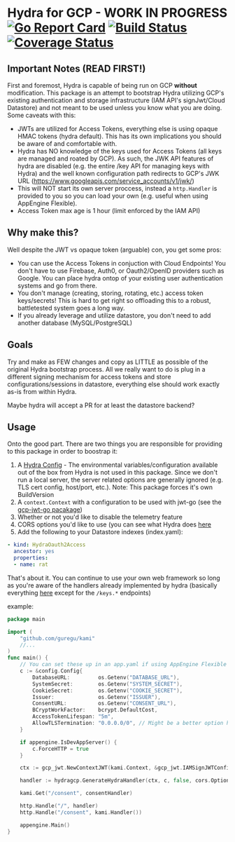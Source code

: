 # Hydra for GCP - WORK IN PROGRESS [![Go Report Card](https://goreportcard.com/badge/github.com/someone1/hydra-gcp)](https://goreportcard.com/report/github.com/someone1/hydra-gcp) [![Build Status](https://travis-ci.org/someone1/hydra-gcp.svg?branch=master)](https://travis-ci.org/someone1/hydra-gcp) [![Coverage Status](https://coveralls.io/repos/github/someone1/hydra-gcp/badge.svg?branch=master)](https://coveralls.io/github/someone1/hydra-gcp?branch=master)

## Important Notes (READ FIRST!)

First and foremost, Hydra is capable of being run on GCP **without** modification. This package is an attempt to bootstrap Hydra utilizing GCP's existing authentication and storage infrastructure (IAM API's signJwt/Cloud Datastore) and not meant to be used unless you know what you are doing. Some caveats with this:

* JWTs are utilized for Access Tokens, everything else is using opaque HMAC tokens (hydra default). This has its own implications you should be aware of and comfortable with.
* Hydra has NO knowledge of the keys used for Access Tokens (all keys are managed and roated by GCP). As such, the JWK API features of hydra are disabled (e.g. the entire /key API for managing keys with Hydra) and the well known configuration path redirects to GCP's JWK URL (https://www.googleapis.com/service_accounts/v1/jwk/<service-account>)
* This will NOT start its own server proccess, instead a `http.Handler` is provided to you so you can load your own (e.g. useful when using AppEngine Flexible).
* Access Token max age is 1 hour (limit enforced by the IAM API)

## Why make this?

Well despite the JWT vs opaque token (arguable) con, you get some pros:

* You can use the Access Tokens in conjuction with Cloud Endpoints! You don't have to use Firebase, Auth0, or Oauth2/OpenID providers such as Google. You can place hydra ontop of your existing user authentication systems and go from there.
* You don't manage (creating, storing, rotating, etc.) access token keys/secrets! This is hard to get right so offloading this to a robust, battletested system goes a long way.
* If you already leverage and utilize datastore, you don't need to add another database (MySQL/PostgreSQL)

## Goals

Try and make as FEW changes and copy as LITTLE as possible of the original Hydra bootstrap process. All we really want to do is plug in a different signing mechanism for access tokens and store configurations/sessions in datastore, everything else should work exactly as-is from within Hydra.

Maybe hydra will accept a PR for at least the datastore backend?

## Usage

Onto the good part. There are two things you are responsible for providing to this package in order to boostrap it:

1. A [Hydra Config](https://godoc.org/github.com/ory/hydra/config#Config) - The environmental variables/configuration available out of the box from Hydra is not used in this package. Since we don't run a local server, the server related options are generally ignored (e.g. TLS cert config, host/port, etc.). Note: This package forces it's own BuildVersion
2. A `context.Context` with a configuration to be used with jwt-go (see the [gcp-jwt-go pacakage](https://github.com/someone1/gcp-jwt-go))
3. Whether or not you'd like to disable the telemetry feature
4. CORS options you'd like to use (you can see what Hydra does [here](https://github.com/ory/hydra/blob/master/cmd/server/handler.go#L48)
5. Add the following to your Datastore indexes (index.yaml):
```yaml
- kind: HydraOauth2Access
  ancestor: yes
  properties:
  - name: rat
```

That's about it. You can continue to use your own web framework so long as you're aware of the handlers already implemented by hydra (basically everything [here](https://www.ory.sh/docs/api/hydra) except for the `/keys.*` endpoints)

example:

```go
package main

import (
    "github.com/guregu/kami"
    //...
)
func main() {
    // You can set these up in an app.yaml if using AppEngine Flexible (STANDARD DOESN'T WORK!)
	c := &config.Config{
		DatabaseURL:         os.Getenv("DATABASE_URL"),
		SystemSecret:        os.Getenv("SYSTEM_SECRET"),
		CookieSecret:        os.Getenv("COOKIE_SECRET"),
		Issuer:              os.Getenv("ISSUER"),
		ConsentURL:          os.Getenv("CONSENT_URL"),
		BCryptWorkFactor:    bcrypt.DefaultCost,
		AccessTokenLifespan: "5m",
		AllowTLSTermination: "0.0.0.0/0", // Might be a better option here?
	}

	if appengine.IsDevAppServer() {
		c.ForceHTTP = true
	}

	ctx := gcp_jwt.NewContextJWT(kami.Context, &gcp_jwt.IAMSignJWTConfig{ServiceAccount: "<name>@<project>.iam.gserviceaccount.com"})

	handler := hydragcp.GenerateHydraHandler(ctx, c, false, cors.Options{})

	kami.Get("/consent", consentHandler)

	http.Handle("/", handler)
	http.Handle("/consent", kami.Handler())

	appengine.Main()
}
```
